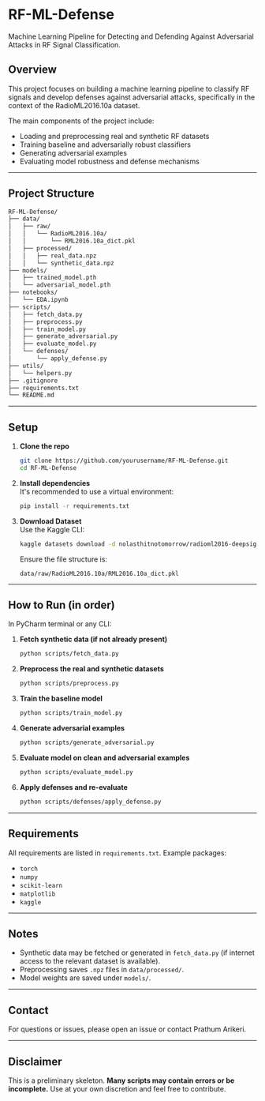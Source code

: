 # RF-ML-Defense

Machine Learning Pipeline for Detecting and Defending Against Adversarial Attacks in RF Signal Classification.

## Overview

This project focuses on building a machine learning pipeline to classify RF signals and develop defenses against adversarial attacks, specifically in the context of the RadioML2016.10a dataset.

The main components of the project include:
- Loading and preprocessing real and synthetic RF datasets
- Training baseline and adversarially robust classifiers
- Generating adversarial examples
- Evaluating model robustness and defense mechanisms

---

## Project Structure

```bash
RF-ML-Defense/
├── data/
│   ├── raw/
│   │   └── RadioML2016.10a/
│   │       └── RML2016.10a_dict.pkl
│   ├── processed/
│   │   ├── real_data.npz
│   │   └── synthetic_data.npz
├── models/
│   ├── trained_model.pth
│   └── adversarial_model.pth
├── notebooks/
│   └── EDA.ipynb
├── scripts/
│   ├── fetch_data.py
│   ├── preprocess.py
│   ├── train_model.py
│   ├── generate_adversarial.py
│   ├── evaluate_model.py
│   └── defenses/
│       └── apply_defense.py
├── utils/
│   └── helpers.py
├── .gitignore
├── requirements.txt
└── README.md
```

---

## Setup

1. **Clone the repo**  
   ```bash
   git clone https://github.com/yourusername/RF-ML-Defense.git
   cd RF-ML-Defense
   ```

2. **Install dependencies**  
   It's recommended to use a virtual environment:
   ```bash
   pip install -r requirements.txt
   ```

3. **Download Dataset**  
   Use the Kaggle CLI:
   ```bash
   kaggle datasets download -d nolasthitnotomorrow/radioml2016-deepsigcom -p ./data/raw --unzip
   ```
   Ensure the file structure is:
   ```
   data/raw/RadioML2016.10a/RML2016.10a_dict.pkl
   ```

---

## How to Run (in order)

In PyCharm terminal or any CLI:

1. **Fetch synthetic data (if not already present)**  
   ```bash
   python scripts/fetch_data.py
   ```

2. **Preprocess the real and synthetic datasets**  
   ```bash
   python scripts/preprocess.py
   ```

3. **Train the baseline model**  
   ```bash
   python scripts/train_model.py
   ```

4. **Generate adversarial examples**  
   ```bash
   python scripts/generate_adversarial.py
   ```

5. **Evaluate model on clean and adversarial examples**  
   ```bash
   python scripts/evaluate_model.py
   ```

6. **Apply defenses and re-evaluate**  
   ```bash
   python scripts/defenses/apply_defense.py
   ```

---

## Requirements

All requirements are listed in `requirements.txt`. Example packages:
- `torch`
- `numpy`
- `scikit-learn`
- `matplotlib`
- `kaggle`

---

## Notes

- Synthetic data may be fetched or generated in `fetch_data.py` (if internet access to the relevant dataset is available).
- Preprocessing saves `.npz` files in `data/processed/`.
- Model weights are saved under `models/`.

---

## Contact

For questions or issues, please open an issue or contact Prathum Arikeri.

---

## Disclaimer

This is a preliminary skeleton. **Many scripts may contain errors or be incomplete.** Use at your own discretion and feel free to contribute.
